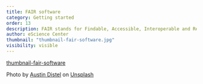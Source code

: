 ```yaml
---
title: FAIR software
category: Getting started
order: 13
description: FAIR stands for Findable, Accessible, Interoperable and Reusable. What does this mean for software?
author: eScience Center
thumbnail: "thumbnail-fair-software.jpg"
visibility: visible
---
```


[thumbnail-fair-software](https://unsplash.com/photos/three-men-sitting-while-using-laptops-and-watching-man-beside-whiteboard-wD1LRb9OeEo?utm_content=creditShareLink&utm_medium=referral&utm_source=unsplash)

Photo by <a href="https://unsplash.com/@austindistel?utm_content=creditCopyText&utm_medium=referral&utm_source=unsplash">Austin Distel</a> on <a href="https://unsplash.com/photos/three-men-sitting-while-using-laptops-and-watching-man-beside-whiteboard-wD1LRb9OeEo?utm_content=creditCopyText&utm_medium=referral&utm_source=unsplash">Unsplash</a>
